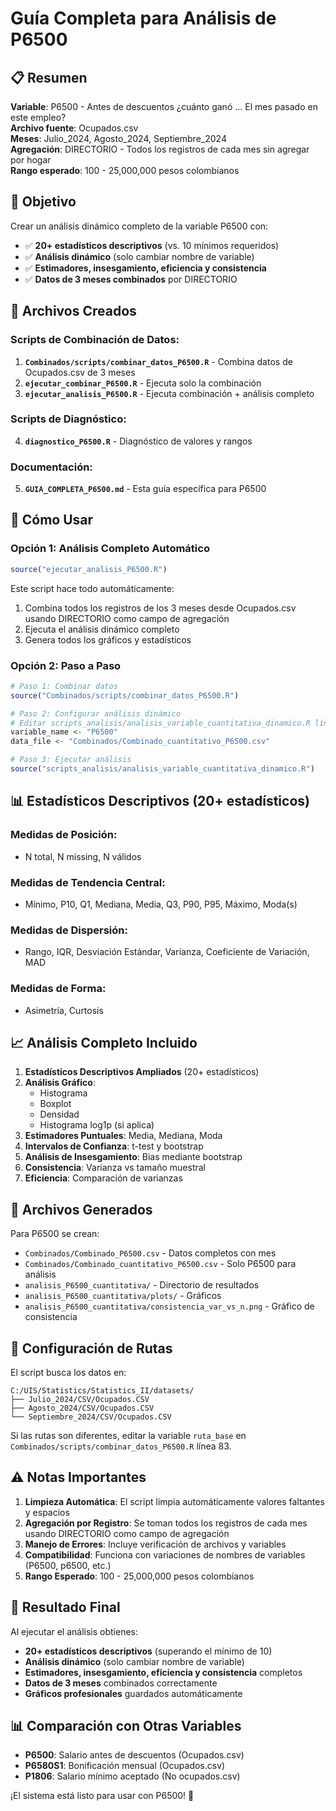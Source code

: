 # Guía Completa para Análisis de P6500

## 📋 Resumen

**Variable**: P6500 - Antes de descuentos ¿cuánto ganó ... El mes pasado en este empleo?  
**Archivo fuente**: Ocupados.csv  
**Meses**: Julio_2024, Agosto_2024, Septiembre_2024  
**Agregación**: DIRECTORIO - Todos los registros de cada mes sin agregar por hogar  
**Rango esperado**: 100 - 25,000,000 pesos colombianos

## 🎯 Objetivo

Crear un análisis dinámico completo de la variable P6500 con:
- ✅ **20+ estadísticos descriptivos** (vs. 10 mínimos requeridos)
- ✅ **Análisis dinámico** (solo cambiar nombre de variable)
- ✅ **Estimadores, insesgamiento, eficiencia y consistencia**
- ✅ **Datos de 3 meses combinados** por DIRECTORIO

## 📁 Archivos Creados

### Scripts de Combinación de Datos:
1. **`Combinados/scripts/combinar_datos_P6500.R`** - Combina datos de Ocupados.csv de 3 meses
2. **`ejecutar_combinar_P6500.R`** - Ejecuta solo la combinación
3. **`ejecutar_analisis_P6500.R`** - Ejecuta combinación + análisis completo

### Scripts de Diagnóstico:
4. **`diagnostico_P6500.R`** - Diagnóstico de valores y rangos

### Documentación:
5. **`GUIA_COMPLETA_P6500.md`** - Esta guía específica para P6500

## 🚀 Cómo Usar

### Opción 1: Análisis Completo Automático
```r
source("ejecutar_analisis_P6500.R")
```
Este script hace todo automáticamente:
1. Combina todos los registros de los 3 meses desde Ocupados.csv usando DIRECTORIO como campo de agregación
2. Ejecuta el análisis dinámico completo
3. Genera todos los gráficos y estadísticos

### Opción 2: Paso a Paso
```r
# Paso 1: Combinar datos
source("Combinados/scripts/combinar_datos_P6500.R")

# Paso 2: Configurar análisis dinámico
# Editar scripts_analisis/analisis_variable_cuantitativa_dinamico.R líneas 5-6:
variable_name <- "P6500"
data_file <- "Combinados/Combinado_cuantitativo_P6500.csv"

# Paso 3: Ejecutar análisis
source("scripts_analisis/analisis_variable_cuantitativa_dinamico.R")
```

## 📊 Estadísticos Descriptivos (20+ estadísticos)

### Medidas de Posición:
- N total, N missing, N válidos

### Medidas de Tendencia Central:
- Mínimo, P10, Q1, Mediana, Media, Q3, P90, P95, Máximo, Moda(s)

### Medidas de Dispersión:
- Rango, IQR, Desviación Estándar, Varianza, Coeficiente de Variación, MAD

### Medidas de Forma:
- Asimetría, Curtosis

## 📈 Análisis Completo Incluido

1. **Estadísticos Descriptivos Ampliados** (20+ estadísticos)
2. **Análisis Gráfico**:
   - Histograma
   - Boxplot
   - Densidad
   - Histograma log1p (si aplica)
3. **Estimadores Puntuales**: Media, Mediana, Moda
4. **Intervalos de Confianza**: t-test y bootstrap
5. **Análisis de Insesgamiento**: Bias mediante bootstrap
6. **Consistencia**: Varianza vs tamaño muestral
7. **Eficiencia**: Comparación de varianzas

## 📂 Archivos Generados

Para P6500 se crean:
- `Combinados/Combinado_P6500.csv` - Datos completos con mes
- `Combinados/Combinado_cuantitativo_P6500.csv` - Solo P6500 para análisis
- `analisis_P6500_cuantitativa/` - Directorio de resultados
- `analisis_P6500_cuantitativa/plots/` - Gráficos
- `analisis_P6500_cuantitativa/consistencia_var_vs_n.png` - Gráfico de consistencia

## 🔧 Configuración de Rutas

El script busca los datos en:
```
C:/UIS/Statistics/Statistics_II/datasets/
├── Julio_2024/CSV/Ocupados.CSV
├── Agosto_2024/CSV/Ocupados.CSV
└── Septiembre_2024/CSV/Ocupados.CSV
```

Si las rutas son diferentes, editar la variable `ruta_base` en `Combinados/scripts/combinar_datos_P6500.R` línea 83.

## ⚠️ Notas Importantes

1. **Limpieza Automática**: El script limpia automáticamente valores faltantes y espacios
2. **Agregación por Registro**: Se toman todos los registros de cada mes usando DIRECTORIO como campo de agregación
3. **Manejo de Errores**: Incluye verificación de archivos y variables
4. **Compatibilidad**: Funciona con variaciones de nombres de variables (P6500, p6500, etc.)
5. **Rango Esperado**: 100 - 25,000,000 pesos colombianos

## 🎯 Resultado Final

Al ejecutar el análisis obtienes:
- **20+ estadísticos descriptivos** (superando el mínimo de 10)
- **Análisis dinámico** (solo cambiar nombre de variable)
- **Estimadores, insesgamiento, eficiencia y consistencia** completos
- **Datos de 3 meses** combinados correctamente
- **Gráficos profesionales** guardados automáticamente

## 📊 Comparación con Otras Variables

- **P6500**: Salario antes de descuentos (Ocupados.csv)
- **P6580S1**: Bonificación mensual (Ocupados.csv) 
- **P1806**: Salario mínimo aceptado (No ocupados.csv)

¡El sistema está listo para usar con P6500! 🚀
